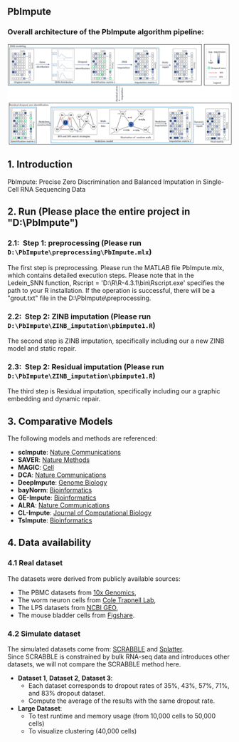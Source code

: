 ## PbImpute
### Overall architecture of the PbImpute algorithm pipeline:

![Sample Image](model.png)
## 1. Introduction

PbImpute: Precise Zero Discrimination and Balanced Imputation in Single-Cell RNA Sequencing Data

## 2. Run (Please place the entire project in "D:\PbImpute")

### 2.1:&nbsp;&nbsp;Step 1: preprocessing (Please run `D:\PbImpute\preprocessing\PbImpute.mlx`)

The first step is preprocessing. Please run the MATLAB file PbImpute.mlx, which contains detailed execution steps.
Please note that in the Ledein_SNN function, Rscript = 'D:\R\R-4.3.1\bin\Rscript.exe' specifies the path to your R installation. If the operation is successful, there will be a "grout.txt" file in the D:\PbImpute\preprocessing\.

### 2.2:&nbsp;&nbsp;Step 2: ZINB imputation (Please run `D:\PbImpute\ZINB_imputation\pbimpute1.R`)
The second step is  ZINB imputation, specifically including our a new ZINB model and static repair.

### 2.3:&nbsp;&nbsp;Step 2: Residual imputation (Please run `D:\PbImpute\ZINB_imputation\pbimpute1.R`)
The third  step is  Residual imputation, specifically including our a graphic embedding and dynamic repair.

## 3. Comparative Models
The following models and methods are referenced:
- **scImpute**: [Nature Communications](https://www.nature.com/articles/s41467-018-03405-7)
- **SAVER**: [Nature Methods](https://www.nature.com/articles/s41592-018-0033-z)
- **MAGIC**: [Cell](https://www.cell.com/cell/fulltext/S0092-8674(18)30724-4)
- **DCA**: [Nature Communications](https://www.nature.com/articles/s41467-018-07931-2)
- **DeepImpute**: [Genome Biology](https://link.springer.com/article/10.1186/s13059-019-1837-6)
- **bayNorm**: [Bioinformatics](https://academic.oup.com/bioinformatics/article/36/4/1174/5581401)
- **GE-Impute**: [Bioinformatics](https://academic.oup.com/bib/article/23/5/bbac313/6651303?login=false)
- **ALRA**: [Nature Communications](https://www.nature.com/articles/s41467-021-27729-z)
- **CL-Impute**: [Journal of Computational Biology](https://www.sciencedirect.com/science/article/abs/pii/S001048252300728X)
- **TsImpute**: [Bioinformatics](https://academic.oup.com/bioinformatics/article/39/12/btad731/7457483)

## 4. Data availability
### 4.1 Real dataset
The datasets were derived from publicly available sources: 
- The PBMC datasets from [10x Genomics](https://support.10xgenomics.com/single-cell-gene-expression/datasets/2.1.0/pbmc4k),
- The worm neuron cells from [Cole Trapnell Lab](https://cole-trapnell-lab.github.io/worm-rna/docs/),
- The LPS datasets from [NCBI GEO](https://www.ncbi.nlm.nih.gov/geo/query/acc.cgi?acc=GSE17721),
- The mouse bladder cells from [Figshare](https://figshare.com/s/865e694ad06d5857db4b).
### 4.2 Simulate dataset
The simulated datasets come from: [SCRABBLE](https://link.springer.com/article/10.1186/s13059-019-1681-8) and [Splatter](https://link.springer.com/article/10.1186/s13059-017-1305-0).  
Since SCRABBLE is constrained by bulk RNA-seq data and introduces other datasets, we will not compare the SCRABBLE method here.
- **Dataset 1**, **Dataset 2**, **Dataset 3**:
  - Each dataset corresponds to dropout rates of 35%, 43%, 57%, 71%, and 83% dropout dataset.
  - Compute the average of the results with the same dropout rate.
- **Large Dataset**:
  - To test runtime and memory usage (from 10,000 cells to 50,000 cells)
  - To visualize clustering (40,000 cells)





